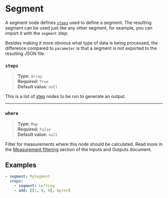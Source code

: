 # Segment

A segment node defines [`steps`](./steps/index.md) used to define a segment.
The resulting segment can be used just like any other segment, for example, 
you can import it with the `segment` step.

Besides making it more obvious what type of data is being processed, the
difference compared to `parameter` is that a segment is not exported to the
resulting JSON file.

### `steps`

> **Type:** `Array`  
> **Required:** `True`  
> **Default value:** `null`

This is a list of [step](./steps/index.md) nodes to be run to generate an output.

---

### `where`

> **Type:** `Map`  
> **Required:** `False`  
> **Default value:** `null`

Filter for measurements where this node should be calculated. Read more in the [Measurement filtering](../inputs-and-outputs.md#measurement-filtering) section of the Inputs and Outputs document.

## Examples

```yaml
- segment: MySegment
  steps:
    - segment: LeftLeg
	- add: [[1, 0, 0], $prev]
```